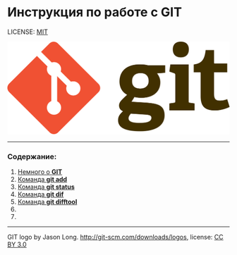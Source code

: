 # Инструкция по работе с GIT

LICENSE: [MIT](./licence.md)

![git-logo](./assets/Git-logo.svg.png)

---

### Содержание:
1. [Немного о **GIT**](./content/1about.md)
2. [Команда **git add**](./content/add.md)
3. [Команда **git status**](./content/status.md)
4. [Команда **git dif**](./content/diff.md)
5. [Команда **git difftool**](./content/difftool.md)
6. 
7. 

---

GIT logo by Jason Long. http://git-scm.com/downloads/logos, license: [CC BY 3.0](https://creativecommons.org/licenses/by/3.0/)